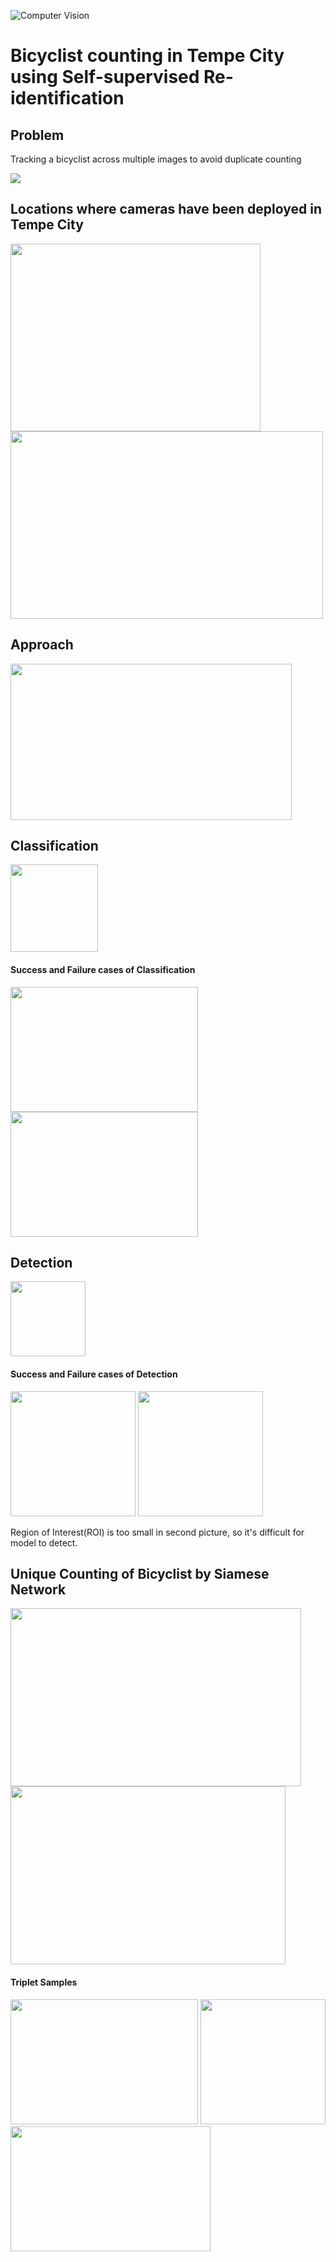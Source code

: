 ![Computer Vision](https://img.shields.io/badge/Computer%20Vision-blue)

# Bicyclist counting in Tempe City using Self-supervised Re-identification

## Problem
Tracking a bicyclist across multiple images to avoid duplicate counting

<img src="https://github.com/Dherya27/Motion_Planing/blob/main/same_bicylist.png">

## Locations where cameras have been deployed in Tempe City
  <img src="https://github.com/Dherya27/Motion_Planing/blob/main/image.png" width=400 height=300>     <img src="https://github.com/Dherya27/Motion_Planing/blob/main/images_location.png" width=500 height=300>

## Approach
<img src="https://github.com/Dherya27/Motion_Planing/blob/main/approach.png" width=450 height=250> 

## Classification
<img src="https://github.com/Dherya27/Motion_Planing/blob/main/classification.png" height=140> 

#### Success and Failure cases of Classification
<img src="https://github.com/Dherya27/Motion_Planing/blob/main/classification_success.png" width=300 height=200> <img src="https://github.com/Dherya27/Motion_Planing/blob/main/classification_failure.png" width=300 height=200> 

## Detection
<img src="https://github.com/Dherya27/Motion_Planing/blob/main/detection.png" height=120> 

#### Success and Failure cases of Detection
<img src="https://github.com/Dherya27/Motion_Planing/blob/main/detect_success.png" height=200> <img src="https://github.com/Dherya27/Motion_Planing/blob/main/detection_failure.png" height=200> 

Region of Interest(ROI) is too small in second picture, so it's difficult for model to detect.

## Unique Counting of Bicyclist by Siamese Network
<img src="https://github.com/Dherya27/Motion_Planing/blob/main/siamese_network.png" width=465 height=285>   <img src="https://github.com/Dherya27/Motion_Planing/blob/main/unique_counting.png" width=440 height=285> 

#### Triplet Samples
<img src="https://github.com/Dherya27/Motion_Planing/blob/main/Easy_negative.png" width=300 height=200> <img src="https://github.com/Dherya27/Motion_Planing/blob/main/hard_positive.png" width=200 height=200> <img src="https://github.com/Dherya27/Motion_Planing/blob/main/hard_negative.png" width=320 height=200> 








